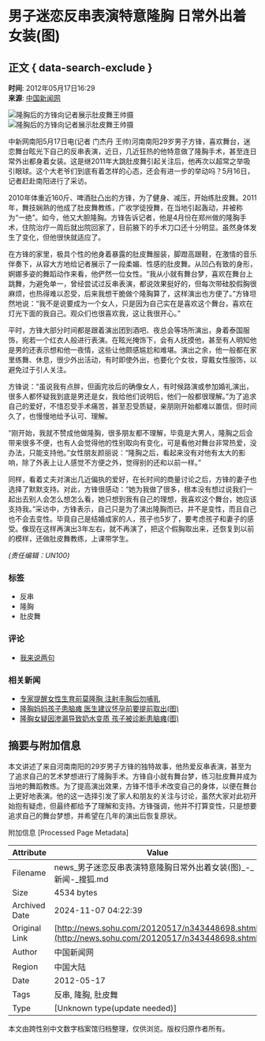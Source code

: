 # 男子迷恋反串表演特意隆胸 日常外出着女装(图)

## 正文 { data-search-exclude }


**时间**: 2012年05月17日16:29  
**来源**: [中国新闻网](https://www.chinanews.com.cn/sh/2012/05-17/3896659.shtml)  

![隆胸后的方锋向记者展示肚皮舞王帅摄](https://photocdn.sohu.com/20120517/Img343448699.jpg)  
![隆胸后的方锋向记者展示肚皮舞王帅摄](https://photocdn.sohu.com/20120517/Img343448704.jpg)  

中新网南阳5月17日电(记者 门杰丹 王帅)河南南阳29岁男子方锋，喜欢舞台，迷恋舞台眩光下自己的反串表演，近日，几近狂热的他特意做了隆胸手术，甚至连日常外出都身着女装。这是继2011年大跳肚皮舞引起关注后，他再次以超常之举吸引眼球。这个大老爷们到底有着怎样的心态，还会有进一步的举动吗？5月16日，记者赶赴南阳进行了采访。

2010年体重近160斤、啤酒肚凸出的方锋，为了健身、减压，开始练肚皮舞。2011年，舞技娴熟的他成了肚皮舞教练，广收学徒授舞，在当地引起轰动，并被称为“一绝”。如今，他又大胆隆胸。方锋告诉记者，他是4月份在郑州做的隆胸手术，住院治疗一周后就出院回家了，目前腋下的手术刀口还十分明显。虽然身体发生了变化，但他很快就适应了。

在方锋的家里，极具个性的他身着暴露的肚皮舞服装，脚蹬高跟鞋，在激情的音乐伴奏下，从容大方地给记者展示了一段柔媚、性感的肚皮舞。从凹凸有致的身形，婀娜多姿的舞蹈动作来看，他俨然一位女性。“我从小就有舞台梦，喜欢在舞台上跳舞，为避免单一，曾经尝试过反串表演，都说效果挺好的，但每次带硅胶假胸很麻烦，也热得难以忍受，后来我想干脆做个隆胸算了，这样演出也方便了。”方锋坦然地说：“我不是说要成为一个女人，只是因为自己实在是喜欢这个舞台，喜欢在灯光下面的我自己。观众们也很喜欢我，这让我很开心。”

平时，方锋大部分时间都是跟着演出团到酒吧、夜总会等场所演出，身着泰国服饰，宛若一个红衣人般进行表演。在眩光掩饰下，会有人抚摸他，甚至有人明知他是男的还表示想和他一夜情，这些让他颇感尴尬和难堪。演出之余，他一般都在家里练舞、休息，很少外出活动，有时即使外出，也要化个女妆，穿戴女性服饰，以避免过于引人关注。

方锋说：“虽说我有点胖，但画完妆后的确像女人，有时候路演或参加婚礼演出，很多人都怀疑我到底是男还是女，我给他们说明后，他们一般都很理解。”为了追求自己的爱好，不惜忍受手术痛苦，甚至忍受质疑，亲朋刚开始都难以置信，但时间久了，也慢慢地给予认可、理解。 

“刚开始，我就不赞成他做隆胸，很多朋友都不理解，毕竟是大男人，隆胸之后会带来很多不便，也有人会觉得他的性别取向有变化，可是看他对舞台非常热爱，没办法，只能支持他。”女性朋友颜丽说：“隆胸之后，看起来没有对他有太大的影响，除了外表上让人感觉不方便之外，觉得别的还和以前一样。”

同样，看着丈夫对演出几近偏执的爱好，在长时间的商量讨论之后，方锋的妻子也选择了默默支持。对此，方锋很感动：“她为我做了很多，根本没有想过说我们一起出去别人会怎么想怎么看，她只想到我有自己的理想，我喜欢这个舞台，她应该支持我。”采访中，方锋表示，自己只是为了演出隆胸而已，并不是变性，而且自己也不会去变性。毕竟自己是结婚成家的人，孩子也5岁了，要考虑孩子和妻子的感受。像现在这样再演出3年左右，就不再演了，把这个假胸取出来，还恢复到以前的模样，还做肚皮舞教练，上课带学生。

*(责任编辑：UN100)*  

### 标签
- 反串
- 隆胸
- 肚皮舞

### 评论
- [我来说两句](https://pinglun.sohu.com/s343448698.html)

### 相关新闻
- [专家提醒女性生育前莫隆胸 注射丰胸后勿哺乳](https://news.sohu.com/20120408/n340024897.shtml)
- [隆胸妈妈孩子患脑瘫 医生建议怀孕前要提前取出(图)](https://news.sohu.com/20120408/n340003780.shtml)
- [隆胸女疑因渗漏导致奶水变质 孩子被诊断患脑瘫(图)](https://news.sohu.com/20120406/n339856529.shtml)

## 摘要与附加信息

<!-- tcd_abstract -->
本文讲述了来自河南南阳的29岁男子方锋的独特故事，他热爱反串表演，甚至为了追求自己的艺术梦想进行了隆胸手术。方锋自小就有舞台梦，练习肚皮舞并成为当地的舞蹈教练。为了提高演出效果，方锋不惜手术改变自己的身体，以便在舞台上更好地表演。他的这一选择引发了家人和朋友的关注与讨论，虽然大家对此初开始抱有疑虑，但最终都给予了理解和支持。方锋强调，他并不打算变性，只是想要追求自己的舞台梦想，并希望在几年的演出后恢复原状。
<!-- tcd_abstract_end -->

附加信息 [Processed Page Metadata]

| Attribute       | Value                                  |
|-----------------|----------------------------------------|
| Filename        | news_男子迷恋反串表演特意隆胸日常外出着女装(图)_-_新闻-_搜狐.md                             |
| Size            | 4534 bytes                           |
| Archived Date   | 2024-11-07 04:22:39                             |
| Original Link   | [http://news.sohu.com/20120517/n343448698.shtml](http://news.sohu.com/20120517/n343448698.shtml)                       |
| Author          | 中国新闻网                               |
| Region          | 中国大陆                               |
| Date            | 2012-05-17                                 |
| Tags            | 反串, 隆胸, 肚皮舞                                 |
| Type            | [Unknown type(update needed)]                                 |
<!-- tcd_table_end -->

本文由跨性别中文数字档案馆归档整理，仅供浏览。版权归原作者所有。
